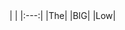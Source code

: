 <html>
  <head>
    <meta name="google-site-verification" content="dTa-K84ea0Ut5tJI_Q451wLN1bk7bVNlmZS0tqglMhM" />
  </head>
  <body>
|   |
|:---:|
|The|
|BIG|
|Low|

  </body>
</html>
